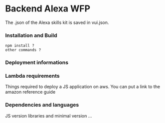 # Backend Alexa WFP

The .json of the Alexa skills kit is saved in vui.json.

### Installation and Build

```
npm install ?
other commands ?
```

### Deployment informations 

### Lambda requirements

Things required to deploy a JS application on aws. You can put a link to the amazon reference guide


### Dependencies and languages

JS version
libraries and minimal version ...
